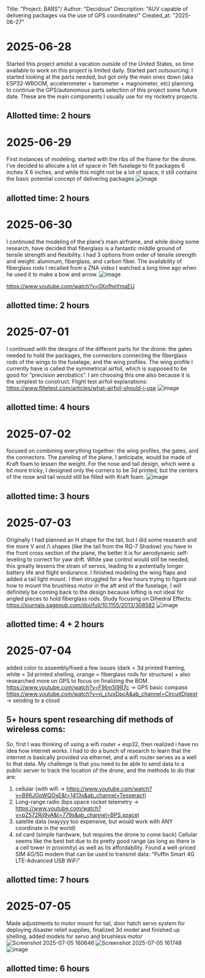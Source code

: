 
Title: "Project: BARS"/
Author: "Decidous"
Description: "AUV capable of delivering packages via the use of GPS coordinates!"
Created_at: "2025-06-27"

# 2025-06-28
Started this project amidst a vacation outside of the United States, so time available to work on this project is limited daily. Started part outsourcing: I started looking at the parts needed, but got only the main ones down (aka ESP32-WROOM, accelerometer + barometer + magnometer, etc) planning to continue the GPS/autonomous parts selection of this project some future date. These are the main components I usually use for my rocketry projects.
## Allotted time: 2 hours

# 2025-06-29
First instances of modeling, started with the ribs of the frame for the drone. I’ve decided to allocate a lot of space in Teh fuselage to fit packages 6 inches X 6 inches, and while this might not be a lot of space, it still contains the basic potential concept of delivering packages 
![image](https://github.com/user-attachments/assets/8f77f4c7-f5d6-4931-bbc0-fb41a828faeb)
## allotted time: 2 hours

# 2025-06-30
I continued the modeling of the plane’s main airframe, and while doing some research, have decided that fiberglass is a fantastic middle ground of tensile strength and flexibility. I had 3 options from order of tensile strength and weight: aluminum, fiberglass, and carbon fiber. The availability of fiberglass rods I recalled from a ZNA video I watched a long time ago when he used it to make a bow and arrow.
![image](https://github.com/user-attachments/assets/aeffc98e-cd12-449a-8b41-b1b3f90b0e1d)

https://www.youtube.com/watch?v=0XofhpYmaEU
## allotted time: 2 hours

# 2025-07-01
I continued with the designs of the different parts for the drone: the gates needed to hold the packages, the connectors connecting the fiberglass rods of the wings to the fuselage, and the wing profiles. The wing profile I currently have is called the symmetrical airfoil, which is supposed to be good for “precision aerobatics”. I am choosing this one also because it is the simplest to construct.
Flight test airfoil explanations: https://www.flitetest.com/articles/what-airfoil-should-i-use
![image](https://github.com/user-attachments/assets/463baa57-82bc-405f-81cb-eec8ed5f2aff)
## allotted time: 4 hours

# 2025-07-02
focused on combining everything together: the wing profiles, the gates, and the connectors. The paneling of the plane, I anticipate, would be made of Kraft foam to lessen the weight. For the nose and tail design, which were a bit more tricky, I designed only the corners to be 3d printed, but the centers of the nose and tail would still be filled with Kraft foam.
![image](https://github.com/user-attachments/assets/8576ea4a-e994-4040-9117-1e5d46609e33)
## allotted time: 3 hours

# 2025-07-03
Originally I had planned an H shape for the tail, but I did some research and the more V and /\ shapes (like the tail from the RQ-7 Shadow) you have in the front cross section of the plane, the better it is for aerodynamic self-leveling to correct for yaw drift. While yaw control would still be needed, this greatly lessens the strain of servos, leading to a potentially longer battery life and flight endurance. I finished modeling the wing flaps and added a tail light mount. I then struggled for a few hours trying to figure out how to mount the brushless motor in the aft end of the fuselage, I will definitely be coming back to the design because lofting is not ideal for angled pieces to hold fiberglass rods.
Study focusing on Dihedral Effects: https://journals.sagepub.com/doi/full/10.1155/2013/308582
![image](https://github.com/user-attachments/assets/24456455-da07-4fb0-b21e-8787ee53a673)
## allotted time: 4 + 2 hours

# 2025-07-04
added color to assembly/fixed a few issues (dark = 3d printed framing, white = 3d printed shelling, orange = fiberglass rods for structure) + also researched more on GPS to focus on finalizing the BOM.
https://www.youtube.com/watch?v=F9lim5l9R7c -> GPS basic compass
https://www.youtube.com/watch?v=vi_cIuxDpcA&ab_channel=CircuitDigest -> sending to a cloud
## 5+ hours spent researching dif methods of wireless coms:
So, first I was thinking of using a wifi router + esp32, then realized i have no idea how internet works. I had to do a bunch of research to learn that the internet is basically provided via ethernet, and a wifi router serves as a well to that data. My challenge is that you need to be able to send data to a public server to track the location of the drone, and the methods to do that are:
1. cellular (with wifi -> https://www.youtube.com/watch?v=B96JGoWQOsE&t=1413s&ab_channel=Tesseract) 
2. Long-range radio (bps.space rocket telemetry -> https://www.youtube.com/watch?v=pZ572Rjj9vA&t=779s&ab_channel=BPS.space)
3. satelite data (wayyyy too expensive, but would work with ANY coordinate in the world)
4. sd card (simple hardware, but requires the drone to come back)
Cellular seems like the best bet due to its pretty good range (as long as there is a cell tower in proximity) as well as its affordability. Found a well-priced SIM 4G/5G modem that can be used to transmit data: "Puffin Smart 4G LTE-Advanced USB WiFi"
## allotted time: 7 hours

# 2025-07-05
Made adjustments to motor mount for tail, door hatch servo system for deploying disaster relief supplies, finalized 3d model and finished up shelling, added models for servo and brushless motor
![Screenshot 2025-07-05 160646](https://github.com/user-attachments/assets/4be03f4c-fa60-40e2-a2cf-153c1ab0fdf6)
![Screenshot 2025-07-05 161748](https://github.com/user-attachments/assets/69bb3873-3ed0-4c0b-b713-98e73c315a9b)
![image](https://github.com/user-attachments/assets/f32f8dc2-d467-45b8-b1ff-182942efee01)
## allotted time: 6 hours
